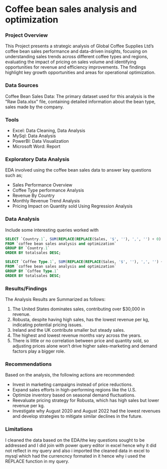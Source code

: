 # Coffee bean sales analysis and optimization

### Project Overview

This Project presents a strategic analysis of Global Coffee Supplies Ltd’s coffee bean sales performance and data-driven insights, focusing on understanding sales trends across different coffee types and regions, evaluating the impact of pricing on sales volume and identifying opportunities for revenue and efficiency improvements. The findings highlight key growth opportunities and areas for operational optimization.

### Data Sources

Coffee Bean Sales Data: The primary dataset used for this analysis is the "Raw Data.xlsx" file, containing detailed information about the bean type, sales made by the company.

### Tools

- Excel: Data Cleaning, Data Analysis
- MySql: Data Analysis
- PowerBI: Data Visualization
- Microsoft Word: Report

### Exploratory Data Analysis
EDA involved using the coffee bean sales data to answer key questions such as;

- Sales Performance Overview
- Coffee Type performance Analysis
- Revenue By Country
- Monthly Revenue Trend Analysis
- Pricing Impact on Quantity sold Using Regression Analysis
 
### Data Analysis

Include some interesting queries worked with

```sql
SELECT `Country.1`, SUM(REPLACE(REPLACE(Sales, '$', ''), ',', '') + 0) AS totalsales
FROM `coffee bean sales analysis and optimization`
GROUP BY `Country.1`
ORDER BY totalsales DESC;
```
```sql
SELECT `Coffee Type.1`, SUM(REPLACE(REPLACE(Sales, '$', ''), ',', '') + 0) AS totalsales
FROM `coffee bean sales analysis and optimization`
GROUP BY `Coffee Type.1`
ORDER BY totalsales DESC;
```

### Results/Findings

The Analysis Results are Summarized as follows:

1. The United States dominates sales, contributing over $30,000 in revenue.
2. Robusta, despite having high sales, has the lowest revenue per kg, indicating potential pricing issues.
3. Ireland and the UK contribute smaller but steady sales.
4. The highest and lowest revenue months vary across the years.
5. There is little or no correlation between price and quantity sold, so adjusting prices alone won’t drive higher sales-marketing and demand factors play a bigger role.

### Recommendations

Based on the analysis, the following actions are recommended:

- Invest in marketing campaigns instead of price reductions.
- Expand sales efforts in high-performing regions like the U.S.
- Optimize inventory based on seasonal demand fluctuations.
- Reevaluate pricing strategy for Robusta, which has high sales but lower revenue per kg.
- Investigate why August 2020 and August 2022 had the lowest revenues and develop strategies to mitigate similar declines in the future.

### Limitations

I cleaned the data based on the EDA/the key questions sought to be addressed and I did join with power query editor in excel hence why it did not reflect in my query and also i imported the cleaned data in excel to mysql which had the currencncy formated in it hence why i used the REPLACE function in my query.

   
